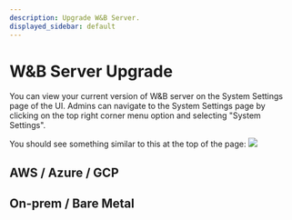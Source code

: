 ```yaml
---
description: Upgrade W&B Server.
displayed_sidebar: default
---
```


# W&B Server Upgrade
You can view your current version of W&B server on the System Settings page of the UI. Admins can navigate to the System Settings page by clicking on the top right corner menu option and selecting "System Settings".

You should see something similar to this at the top of the page:
![](/images/hosting/local-version.png)


## AWS / Azure / GCP

## On-prem / Bare Metal